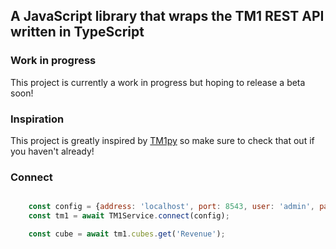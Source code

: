 ## A JavaScript library that wraps the TM1 REST API written in TypeScript

### Work in progress

This project is currently a work in progress but hoping to release a beta soon! 

### Inspiration

This project is greatly inspired by [TM1py](https://github.com/cubewise-code/tm1py) so make sure to check that out if you haven't already!

### Connect 
``` javascript

    const config = {address: 'localhost', port: 8543, user: 'admin', password: '', ssl: true };
    const tm1 = await TM1Service.connect(config);

    const cube = await tm1.cubes.get('Revenue');

```
